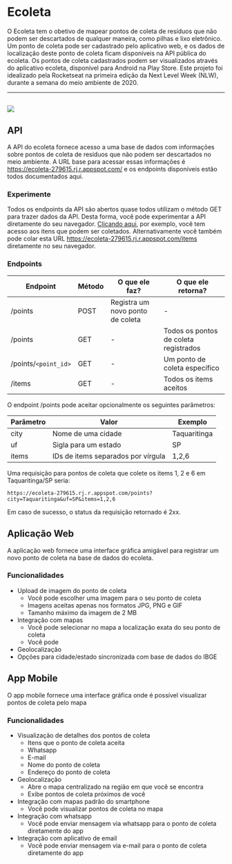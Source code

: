 # Ecoleta

O Ecoleta tem o obetivo de mapear pontos de coleta de resíduos que não podem ser descartados de qualquer maneira, como pilhas e lixo eletrônico.
Um ponto de coleta pode ser cadastrado pelo aplicativo web, e os dados de localização deste ponto de coleta ficam disponíveis na API pública do ecoleta.
Os pontos de coleta cadastrados podem ser visualizados através do aplicativo ecoleta, disponível para Android na Play Store.
Este projeto foi idealizado pela Rocketseat na primeira edição da Next Level Week (NLW), durante a semana do meio ambiente de 2020.

---
![](https://imgur.com/WvKt6CG.gif)
---

## API

A API do ecoleta fornece acesso a uma base de dados com informações sobre pontos de coleta de resíduos que não podem ser descartados no meio ambiente.
A URL base para acessar essas informações é https://ecoleta-279615.rj.r.appspot.com/ e os endpoints disponíveis estão todos documentados aqui.

### Experimente

Todos os endpoints da API são abertos quase todos utilizam o método GET para trazer dados da API.
Desta forma, você pode experimentar a API diretamente do seu navegador.
[Clicando aqui](https://ecoleta-279615.rj.r.appspot.com/items), por exemplo, você tem acesso aos itens que podem ser coletados. Alternativamente você também pode colar esta URL https://ecoleta-279615.rj.r.appspot.com/items diretamente no seu navegador.

### Endpoints

| Endpoint             | Método | O que ele faz?                   | O que ele retorna?                    |
| -------------------- | ------ | -------------------------------- | ------------------------------------- |
| /points              | POST   | Registra um novo ponto de coleta | -                                     |
| /points              | GET    | -                                | Todos os pontos de coleta registrados |
| /points/`<point_id>` | GET    | -                                | Um ponto de coleta específico         |
| /items               | GET    | -                                | Todos os items aceitos                |

O endpoint /points pode aceitar opcionalmente os seguintes parâmetros:

| Parâmetro | Valor                              | Exemplo      |
| --------- | ---------------------------------- | ------------ |
| city      | Nome de uma cidade                 | Taquaritinga |
| uf        | Sigla para um estado               | SP           |
| items     | IDs de items separados por vírgula | 1,2,6        |

Uma requisição para pontos de coleta que colete os items 1, 2 e 6 em Taquaritinga/SP seria:

```
https://ecoleta-279615.rj.r.appspot.com/points?city=Taquaritinga&uf=SP&items=1,2,6
```

Em caso de sucesso, o status da requisição retornado é 2xx.


## Aplicação Web

A aplicação web fornece uma interface gráfica amigável para registrar um novo ponto de coleta na base de dados do ecoleta.

### Funcionalidades

- Upload de imagem do ponto de coleta
  - Você pode escolher uma imagem para o seu ponto de coleta
  - Imagens aceitas apenas nos formatos JPG, PNG e GIF
  - Tamanho máximo da imagem de 2 MB
- Integração com mapas
  - Você pode selecionar no mapa a localização exata do seu ponto de coleta
  - Você pode 
- Geolocalização
- Opções para cidade/estado sincronizada com base de dados do IBGE

## App Mobile

O app mobile fornece uma interface gráfica onde é possível visualizar pontos de coleta pelo mapa

### Funcionalidades

- Visualização de detalhes dos pontos de coleta
  - Itens que o ponto de coleta aceita
  - Whatsapp
  - E-mail
  - Nome do ponto de coleta
  - Endereço do ponto de coleta
- Geolocalização
  - Abre o mapa centralizado na região em que você se encontra
  - Exibe pontos de coleta próximos de você
- Integração com mapas padrão do smartphone
  - Você pode visualizar pontos de coleta no mapa
- Integração com whatsapp
  - Você pode enviar mensagem via whatsapp para o ponto de coleta diretamente do app
- Integração com aplicativo de email
  - Você pode enviar mensagem via e-mail para o ponto de coleta diretamente do app